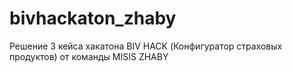 # bivhackaton_zhaby
Решение 3 кейса хакатона BIV HACK (Конфигуратор страховых продуктов) от команды MISIS ZHABY

